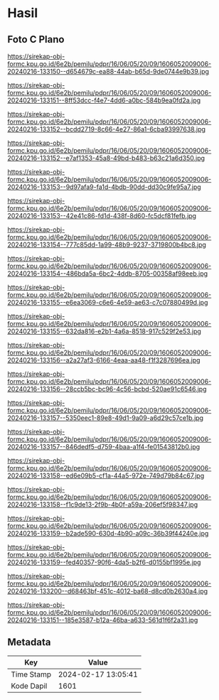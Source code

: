 # Hasil

## Foto C Plano

https://sirekap-obj-formc.kpu.go.id/6e2b/pemilu/pdpr/16/06/05/20/09/1606052009006-20240216-133150--d654679c-ea88-44ab-b65d-9de0744e9b39.jpg

https://sirekap-obj-formc.kpu.go.id/6e2b/pemilu/pdpr/16/06/05/20/09/1606052009006-20240216-133151--8ff53dcc-f4e7-4dd6-a0bc-584b9ea0fd2a.jpg

https://sirekap-obj-formc.kpu.go.id/6e2b/pemilu/pdpr/16/06/05/20/09/1606052009006-20240216-133152--bcdd2719-8c66-4e27-86a1-6cba93997638.jpg

https://sirekap-obj-formc.kpu.go.id/6e2b/pemilu/pdpr/16/06/05/20/09/1606052009006-20240216-133152--e7af1353-45a8-49bd-b483-b63c21a6d350.jpg

https://sirekap-obj-formc.kpu.go.id/6e2b/pemilu/pdpr/16/06/05/20/09/1606052009006-20240216-133153--9d97afa9-fa1d-4bdb-90dd-dd30c9fe95a7.jpg

https://sirekap-obj-formc.kpu.go.id/6e2b/pemilu/pdpr/16/06/05/20/09/1606052009006-20240216-133153--42e41c86-fd1d-438f-8d60-fc5dcf81fefb.jpg

https://sirekap-obj-formc.kpu.go.id/6e2b/pemilu/pdpr/16/06/05/20/09/1606052009006-20240216-133154--777c85dd-1a99-48b9-9237-3719800b4bc8.jpg

https://sirekap-obj-formc.kpu.go.id/6e2b/pemilu/pdpr/16/06/05/20/09/1606052009006-20240216-133154--486bda5a-6bc2-4ddb-8705-00358af98eeb.jpg

https://sirekap-obj-formc.kpu.go.id/6e2b/pemilu/pdpr/16/06/05/20/09/1606052009006-20240216-133155--e6ea3069-c6e6-4e59-ae63-c7c07880499d.jpg

https://sirekap-obj-formc.kpu.go.id/6e2b/pemilu/pdpr/16/06/05/20/09/1606052009006-20240216-133155--632da816-e2b1-4a6a-8518-917c529f2e53.jpg

https://sirekap-obj-formc.kpu.go.id/6e2b/pemilu/pdpr/16/06/05/20/09/1606052009006-20240216-133156--a2a27af3-6166-4eaa-aa48-f1f3287696ea.jpg

https://sirekap-obj-formc.kpu.go.id/6e2b/pemilu/pdpr/16/06/05/20/09/1606052009006-20240216-133156--28ccb5bc-bc96-4c56-bcbd-520ae91c6546.jpg

https://sirekap-obj-formc.kpu.go.id/6e2b/pemilu/pdpr/16/06/05/20/09/1606052009006-20240216-133157--5350eec1-89e8-49d1-9a09-a6d29c57ce1b.jpg

https://sirekap-obj-formc.kpu.go.id/6e2b/pemilu/pdpr/16/06/05/20/09/1606052009006-20240216-133157--846dedf5-d759-4baa-a1f4-fe01543812b0.jpg

https://sirekap-obj-formc.kpu.go.id/6e2b/pemilu/pdpr/16/06/05/20/09/1606052009006-20240216-133158--ed6e09b5-cf1a-44a5-972e-749d79b84c67.jpg

https://sirekap-obj-formc.kpu.go.id/6e2b/pemilu/pdpr/16/06/05/20/09/1606052009006-20240216-133158--f1c9de13-2f9b-4b0f-a59a-206ef5f98347.jpg

https://sirekap-obj-formc.kpu.go.id/6e2b/pemilu/pdpr/16/06/05/20/09/1606052009006-20240216-133159--b2ade590-630d-4b90-a09c-36b39f44240e.jpg

https://sirekap-obj-formc.kpu.go.id/6e2b/pemilu/pdpr/16/06/05/20/09/1606052009006-20240216-133159--fed40357-90f6-4da5-b2f6-d0155bf1995e.jpg

https://sirekap-obj-formc.kpu.go.id/6e2b/pemilu/pdpr/16/06/05/20/09/1606052009006-20240216-133200--d68463bf-451c-4012-ba68-d8cd0b2630a4.jpg

https://sirekap-obj-formc.kpu.go.id/6e2b/pemilu/pdpr/16/06/05/20/09/1606052009006-20240216-133151--185e3587-b12a-46ba-a633-561d1f6f2a31.jpg


## Metadata

| Key        | Value               |
| ---------- | ------------------- |
| Time Stamp | 2024-02-17 13:05:41 |
| Kode Dapil | 1601                |



